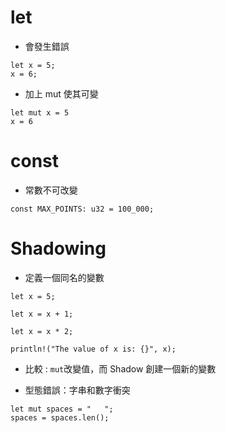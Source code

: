 # let
* 會發生錯誤
```
let x = 5;
x = 6;
```


* 加上 mut 使其可變
```
let mut x = 5
x = 6
```
# const
* 常數不可改變
```
const MAX_POINTS: u32 = 100_000;
```

# Shadowing
* 定義一個同名的變數
```
let x = 5;

let x = x + 1;

let x = x * 2;

println!("The value of x is: {}", x);
```
* 比較 : `mut`改變值，而 Shadow 創建一個新的變數

* 型態錯誤：字串和數字衝突
```
let mut spaces = "   ";
spaces = spaces.len();
```

